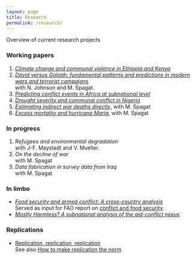 ```yaml
---
layout: page
title: Research
permalink: /research/
---
```


Overview of current research projects

### Working papers

1. [*Climate change and communal violence in Ethiopia and Kenya*](https://econpapers.repec.org/paper/hicwpaper/241.htm)
2. [*David versus Goliath: fundamental patterns and predictions in modern wars and terrorist campaigns*](https://www.ucd.ie/t4cms/WP17_21.pdf)<br>
with N. Johnson and M. Spagat. 
3. [*Predicting conflict events in Africa at subnational level*](https://ssrn.com/abstract=3019940)
4. [*Drought severity and communal conflict in Nigeria*](https://econpapers.repec.org/paper/hicwpaper/240.htm)
5. [*Estimating indirect war deaths directly*](https://www.researchgate.net/publication/324123499_Estimating_Indirect_War_Deaths_Directly), with M. Spagat
7. [*Excess mortality and hurricane María*](http://dx.doi.org/10.13140/RG.2.2.14013.15849), with M. Spagat

### In progress
1. *Refugees and environmental degradation* <br>
with J-F. Maystadt and V. Mueller.
2. *On the decline of war*<br>
with M. Spagat
3. *Data fabrication in survey data from Iraq*<br>
with M. Spagat

### In limbo
* [*Food security and armed conflict: A cross-country analysis*](http://www.fao.org/3/CA0971EN/ca0971en.pdf)<br>
Served as input for FAO report on [conflict and food security](http://www.fao.org/3/a-i7821e.pdf).
* [*Mostly Harmless? A subnational analysis of the aid-conflict nexus*](https://www.ucd.ie/t4cms/WP17_28.pdf)

### Replications
* [Replication, replication, replication](https://github.com/CommonEconomist/replications)<br>
See also [How to make replication the norm](https://www.nature.com/articles/d41586-018-02108-9)
